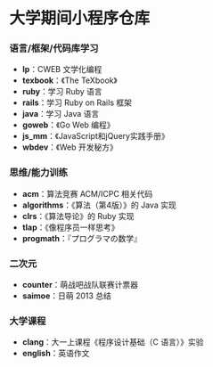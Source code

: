# 大学期间小程序仓库

### 语言/框架/代码库学习

* **lp**：CWEB 文学化编程
* **texbook**：《The TeXbook》
* **ruby**：学习 Ruby 语言
* **rails**：学习 Ruby on Rails 框架
* **java**：学习 Java 语言
* **goweb**：《Go Web 编程》
* **js_mm**：《JavaScript和jQuery实践手册》
* **wbdev**：《Web 开发秘方》

### 思维/能力训练

* **acm**：算法竞赛 ACM/ICPC 相关代码
* **algorithms**：《算法（第4版）》的 Java 实现
* **clrs**：《算法导论》的 Ruby 实现
* **tlap**：《像程序员一样思考》
* **progmath**：『プログラマの数学』

### 二次元

* **counter**：萌战吧战队联赛计票器
* **saimoe**：日萌 2013 总结

### 大学课程

* **clang**：大一上课程《程序设计基础（C 语言）》实验
* **english**：英语作文
